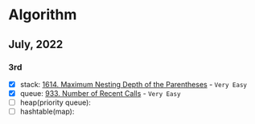 # Algorithm

## July, 2022

### 3rd

- [x] stack: [1614. Maximum Nesting Depth of the
  Parentheses](https://leetcode.com/problems/maximum-nesting-depth-of-the-parentheses/) - `Very Easy`
- [x] queue: [933. Number of Recent Calls](https://leetcode.com/problems/number-of-recent-calls/) - `Very Easy`
- [ ] heap(priority queue):
- [ ] hashtable(map):
